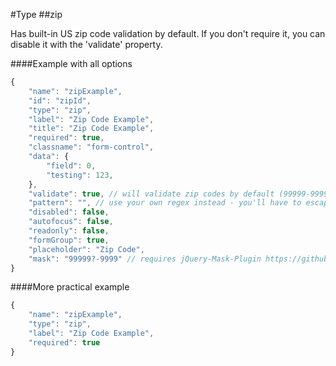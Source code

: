 #Type
##zip

Has built-in US zip code validation by default. If you don't require it, you can disable it with the 'validate' property.

####Example with all options

```javascript
{
    "name": "zipExample",
    "id": "zipId",
    "type": "zip",
    "label": "Zip Code Example",
    "title": "Zip Code Example",
    "required": true,
    "classname": "form-control",
    "data": {
        "field": 0,
        "testing": 123,
    },
    "validate": true, // will validate zip codes by default (99999-9999 && 99999). disable this to turn it off
    "pattern": "", // use your own regex instead - you'll have to escape some characters and omit the beginning/end forward slashes
    "disabled": false,
    "autofocus": false,
    "readonly": false,
    "formGroup": true,
    "placeholder": "Zip Code",
    "mask": "99999?-9999" // requires jQuery-Mask-Plugin https://github.com/igorescobar/jQuery-Mask-Plugin
}
```

####More practical example

```javascript
{
    "name": "zipExample",
    "type": "zip",
    "label": "Zip Code Example",
    "required": true
}
```